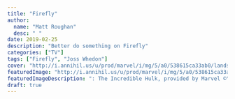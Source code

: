 ```yaml
---
title: "Firefly"
author:
  name: "Matt Roughan" 
  desc: " " 
date: 2019-02-25
description: "Better do something on Firefly"
categories: ["TV"]
tags: ["Firefly", "Joss Whedon"] 
cover: "http://i.annihil.us/u/prod/marvel/i/mg/5/a0/538615ca33ab0/landscape_incredible.jpg" 
featuredImage: "http://i.annihil.us/u/prod/marvel/i/mg/5/a0/538615ca33ab0/landscape_incredible.jpg" 
featuredImageDescription: ": The Incredible Hulk, provided by Marvel ©"
draft: true 
---
```

